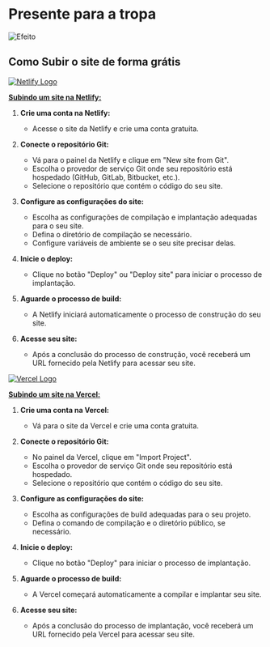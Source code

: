 # Presente para a tropa

![Efeito](https://www.dicasdopadrinho.com/wp-content/uploads/2022/01/Efeito-fenix_00000-1024x955.png)

## Como Subir o site de forma grátis

[![Netlify Logo](https://pbs.twimg.com/profile_images/1633209170215284736/ORFuVANm_400x400.png)](https://www.netlify.com)

**[Subindo um site na Netlify:](https://www.netlify.com)**

1. **Crie uma conta na Netlify:**
   - Acesse o site da Netlify e crie uma conta gratuita.

2. **Conecte o repositório Git:**
   - Vá para o painel da Netlify e clique em "New site from Git".
   - Escolha o provedor de serviço Git onde seu repositório está hospedado (GitHub, GitLab, Bitbucket, etc.).
   - Selecione o repositório que contém o código do seu site.

3. **Configure as configurações do site:**
   - Escolha as configurações de compilação e implantação adequadas para o seu site.
   - Defina o diretório de compilação se necessário.
   - Configure variáveis de ambiente se o seu site precisar delas.

4. **Inicie o deploy:**
   - Clique no botão "Deploy" ou "Deploy site" para iniciar o processo de implantação.

5. **Aguarde o processo de build:**
   - A Netlify iniciará automaticamente o processo de construção do seu site.

6. **Acesse seu site:**
   - Após a conclusão do processo de construção, você receberá um URL fornecido pela Netlify para acessar seu site.

[![Vercel Logo](https://encrypted-tbn0.gstatic.com/images?q=tbn:ANd9GcRnjSqXz_mKhvp-05665z75rscs15in6GXTGuC9GlBnp5-AoUFLnw9Or6MfcZmewqW331w)](https://vercel.com/)

**[Subindo um site na Vercel:](https://vercel.com/)**

1. **Crie uma conta na Vercel:**
   - Vá para o site da Vercel e crie uma conta gratuita.

2. **Conecte o repositório Git:**
   - No painel da Vercel, clique em "Import Project".
   - Escolha o provedor de serviço Git onde seu repositório está hospedado.
   - Selecione o repositório que contém o código do seu site.

3. **Configure as configurações do site:**
   - Escolha as configurações de build adequadas para o seu projeto.
   - Defina o comando de compilação e o diretório público, se necessário.

4. **Inicie o deploy:**
   - Clique no botão "Deploy" para iniciar o processo de implantação.

5. **Aguarde o processo de build:**
   - A Vercel começará automaticamente a compilar e implantar seu site.

6. **Acesse seu site:**
   - Após a conclusão do processo de implantação, você receberá um URL fornecido pela Vercel para acessar seu site.
